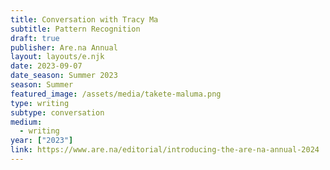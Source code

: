 ```yaml
---
title: Conversation with Tracy Ma
subtitle: Pattern Recognition
draft: true
publisher: Are.na Annual
layout: layouts/e.njk
date: 2023-09-07
date_season: Summer 2023
season: Summer
featured_image: /assets/media/takete-maluma.png
type: writing
subtype: conversation
medium:
  - writing
year: ["2023"]
link: https://www.are.na/editorial/introducing-the-are-na-annual-2024
---
```

